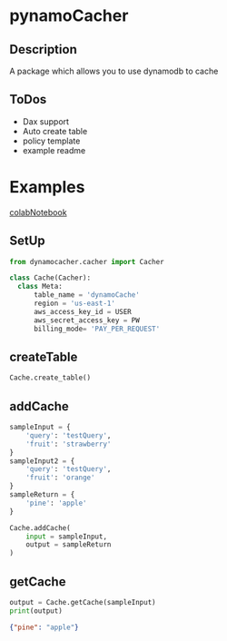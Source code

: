 # pynamoCacher
## Description
A package which allows you to use dynamodb to cache 

## ToDos
- Dax support
- Auto create table
- policy template
- example readme



# Examples

[colabNotebook](https://colab.research.google.com/drive/1Uf1deNZ0P1tAiKjeKLs0ErqexYtd1ZGb?usp=sharing)

## SetUp

```python
from dynamocacher.cacher import Cacher

class Cache(Cacher):
  class Meta:
      table_name = 'dynamoCache'
      region = 'us-east-1'
      aws_access_key_id = USER
      aws_secret_access_key = PW
      billing_mode= 'PAY_PER_REQUEST'
```
## createTable
```python
Cache.create_table()
```

## addCache

```python
sampleInput = {
    'query': 'testQuery',
    'fruit': 'strawberry'
}
sampleInput2 = {
    'query': 'testQuery',
    'fruit': 'orange'
}
sampleReturn = {
    'pine': 'apple'
}

Cache.addCache(
    input = sampleInput,
    output = sampleReturn
)

```


## getCache

```python
output = Cache.getCache(sampleInput)
print(output)
```

```json
{"pine": "apple"}
```
